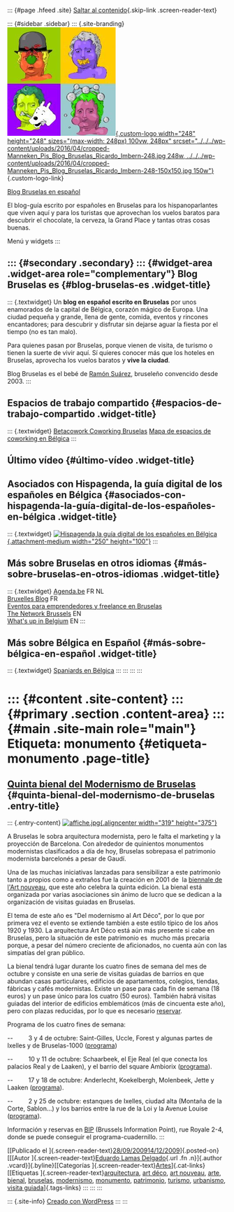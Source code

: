 ::: {#page .hfeed .site}
[Saltar al contenido](index.html#content){.skip-link
.screen-reader-text}

::: {#sidebar .sidebar}
::: {.site-branding}
[![](../../../wp-content/uploads/2016/04/cropped-Manneken_Pis_Blog_Bruselas_Ricardo_Imbern-248.jpg){.custom-logo
width="248" height="248" sizes="(max-width: 248px) 100vw, 248px"
srcset="../../../wp-content/uploads/2016/04/cropped-Manneken_Pis_Blog_Bruselas_Ricardo_Imbern-248.jpg 248w, ../../../wp-content/uploads/2016/04/cropped-Manneken_Pis_Blog_Bruselas_Ricardo_Imbern-248-150x150.jpg 150w"}](../../../index.html){.custom-logo-link}

[Blog Bruselas en español](../../../index.html)

El blog-guía escrito por españoles en Bruselas para los hispanoparlantes
que viven aquí y para los turistas que aprovechan los vuelos baratos
para descubrir el chocolate, la cerveza, la Grand Place y tantas otras
cosas buenas.

Menú y widgets
:::

::: {#secondary .secondary}
::: {#widget-area .widget-area role="complementary"}
Blog Bruselas es {#blog-bruselas-es .widget-title}
----------------

::: {.textwidget}
Un **blog en español escrito en Bruselas** por unos enamorados de la
capital de Bélgica, corazón mágico de Europa. Una ciudad pequeña y
grande, llena de gente, comida, eventos y rincones encantadores; para
descubrir y disfrutar sin dejarse aguar la fiesta por el tiempo (no es
tan malo).

Para quienes pasan por Bruselas, porque vienen de visita, de turismo o
tienen la suerte de vivir aquí. Sí quieres conocer más que los hoteles
en Bruselas, aprovecha los vuelos baratos y **vive la ciudad**.

Blog Bruselas es el bebé de [Ramón Suárez](http://www.ramonsuarez.com),
bruseleño convencido desde 2003.
:::

Espacios de trabajo compartido {#espacios-de-trabajo-compartido .widget-title}
------------------------------

::: {.textwidget}
[Betacowork Coworking Bruselas](http://www.betacowork.com) [Mapa de
espacios de coworking en Bélgica](http://coworkingbelgium.com)
:::

Último vídeo {#último-vídeo .widget-title}
------------

Asociados con Hispagenda, la guía digital de los españoles en Bélgica {#asociados-con-hispagenda-la-guía-digital-de-los-españoles-en-bélgica .widget-title}
---------------------------------------------------------------------

::: {.textwidget}
[![Hispagenda,la guía digital de los españoles en
Bélgica](../../../wp-content/uploads/2010/04/Hispagenda-250px.gif "Hispagenda, la guía digital de los españoles en Bélgica"){.attachment-medium
width="250" height="100"}](http://www.hispagenda.com)
:::

Más sobre Bruselas en otros idiomas {#más-sobre-bruselas-en-otros-idiomas .widget-title}
-----------------------------------

::: {.textwidget}
[Agenda.be](http://www.agenda.be) FR NL\
[Bruxelles Blog](http://www.bxlblog.be/) FR\
[Eventos para emprendedores y freelance en
Bruselas](http://www.betacowork.com/events/)\
[The Network
Brussels](http://groups.yahoo.com/group/TheNetworkBrussels/) EN\
[What\'s up in Belgium](http://www.whatsupin.be/) EN
:::

Más sobre Bélgica en Español {#más-sobre-bélgica-en-español .widget-title}
----------------------------

::: {.textwidget}
[Spaniards en Bélgica](http://www.spaniards.es/paises/belgica)
:::
:::
:::
:::

::: {#content .site-content}
::: {#primary .section .content-area}
::: {#main .site-main role="main"}
Etiqueta: monumento {#etiqueta-monumento .page-title}
===================

[Quinta bienal del Modernismo de Bruselas](../../../index.html?p=650) {#quinta-bienal-del-modernismo-de-bruselas .entry-title}
---------------------------------------------------------------------

::: {.entry-content}
[![affiche.jpg](http://admin.voiretdirebruxelles.be/images/tinymce/small-affiche.jpg "Bienal Art Nouveau Bruselas "){.aligncenter
width="319"
height="375"}](http://admin.voiretdirebruxelles.be/images/tinymce/big-affiche.jpg)

A Bruselas le sobra arquitectura modernista, pero le falta el marketing
y la proyección de Barcelona. Con alrededor de quinientos monumentos
modernistas clasificados a día de hoy, Bruselas sobrepasa el patrimonio
modernista barcelonés a pesar de Gaudí.

Una de las muchas iniciativas lanzadas para sensibilizar a este
patrimonio tanto a propios como a extraños fue la creación en 2001 de 
la [biennale de l'Art
nouveau](http://www.voiretdirebruxelles.be/biennale), que este año
celebra la quinta edición. La bienal está organizada por varias
asociaciones sin ánimo de lucro que se dedican a la organización de
visitas guiadas en Bruselas.

El tema de este año es "Del modernismo al Art Déco", por lo que por
primera vez el evento se extiende también a este estilo típico de los
años 1920 y 1930. La arquitectura Art Déco está aún más presente si cabe
en Bruselas, pero la situación de este patrimonio es  mucho más precaria
porque, a pesar del número creciente de aficionados, no cuenta aún con
las simpatías del gran público.

La bienal tendrá lugar durante los cuatro fines de semana del mes de
octubre y consiste en una serie de visitas guiadas de barrios en que
abundan casas particulares, edificios de apartamentos, colegios,
tiendas, fábricas y cafés modernistas. Existe un pase para cada fin de
semana (18 euros) y un pase único para los cuatro (50 euros). También
habrá visitas guiadas del interior de edificios emblemáticos (más de
cincuenta este año), pero con plazas reducidas, por lo que es necesario
[reservar](http://www.voiretdirebruxelles.be/biennale/infos_pratiques).

Programa de los cuatro fines de semana:

--         3 y 4 de octubre: Saint-Gilles, Uccle, Forest y algunas
partes de Ixelles y de Bruselas-1000
([programa](http://www.voiretdirebruxelles.be/biennale/week_end_1))

--         10 y 11 de octubre: Schaarbeek, el Eje Real (el que conecta
los palacios Real y de Laaken), y el barrio del square Ambiorix
([programa](http://www.voiretdirebruxelles.be/biennale/week_end_2)).

--         17 y 18 de octubre: Anderlecht, Koekelbergh, Molenbeek, Jette
y Laaken
([programa](http://www.voiretdirebruxelles.be/biennale/week_end_3)).

--         2 y 25 de octubre: estanques de Ixelles, ciudad alta (Montaña
de la Corte, Sablon...) y los barrios entre la rue de la Loi y la Avenue
Louise
([programa](http://www.voiretdirebruxelles.be/biennale/week_end_4)).

Información y reservas en [BIP](http://www.biponline.be/) (Brussels
Information Point), rue Royale 2-4, donde se puede conseguir el
programa-cuadernillo.
:::

[[Publicado el
]{.screen-reader-text}[28/09/200914/12/2009](../../../index.html?p=650)]{.posted-on}[[[Autor
]{.screen-reader-text}[Eduardo Lamas
Delgado](../../author/eduardo/index.html){.url .fn .n}]{.author
.vcard}]{.byline}[[Categorías
]{.screen-reader-text}[Artes](../../category/artes/index.html)]{.cat-links}[[Etiquetas
]{.screen-reader-text}[arquitectura](../arquitectura/index.html), [art
déco](../art-deco/index.html), [art nouveau](../art-nouveau/index.html),
[arte](../arte/index.html), [bienal](../bienal/index.html),
[bruselas](../bruselas/index.html),
[modernismo](../modernismo/index.html), [monumento](index.html),
[patrimonio](../patrimonio/index.html),
[turismo](../turismo/index.html), [urbanismo](../urbanismo/index.html),
[visita guiada](../visita-guiada/index.html)]{.tags-links}
:::
:::
:::

::: {.site-info}
[Creado con WordPress](https://es.wordpress.org/)
:::
:::
